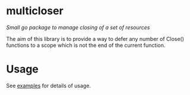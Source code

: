 # multicloser

_Small go package to manage closing of a set of resources_

The aim of this library is to provide a way to defer any number of Close() functions
to a scope which is not the end of the current function.

# Usage

See [examples](./examples/main.go) for details of usage.

